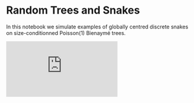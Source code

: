 # Random Trees and Snakes

In this notebook we simulate examples of globally centred discrete snakes on size-conditionned Poisson(1) Bienaymé trees. 

![snake_2.pdf](https://github.com/rivkamitchell/Random-Trees-and-Snakes/files/13242689/snake_2.pdf)
